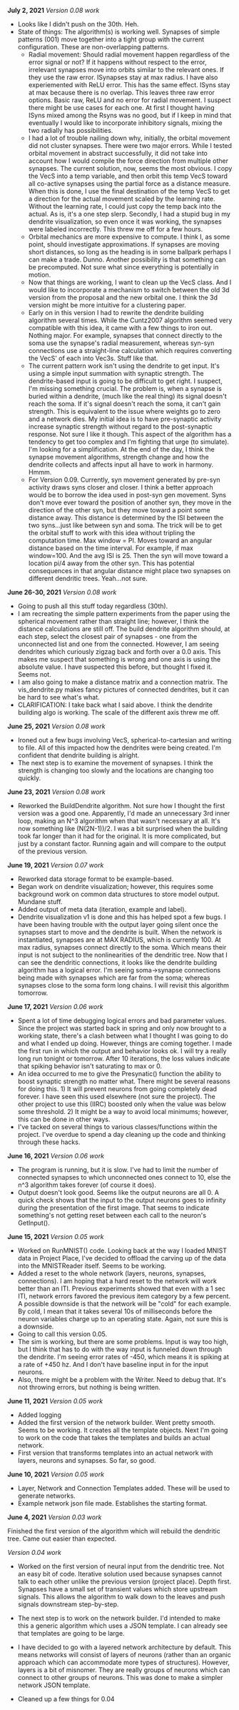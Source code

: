 **July 2, 2021**
*Version 0.08 work*

* Looks like I didn't push on the 30th. Heh.
* State of things: The algorithm(s) is working well. Synapses of simple patterns (001) move together into a tight group with the current configuration. These are non-overlapping patterns.
    * Radial movement: Should radial movement happen regardless of the error signal or not? If it happens without respect to the error, irrelevant synapses move into orbits similar to the relevant ones. If they use the raw error. ISynapses stay at max radius. I have also experiemented with ReLU error. This has the same effect. ISyns stay at max because there is no overlap. This leaves three raw error options. Basic raw, ReLU and no error for radial movement. I suspect there might be use cases for each one. At first I thought having ISyns mixed among the Rsyns was no good, but if I keep in mind that eventually I would like to incorporate inhibitory signals, mixing the two radially has possibilities.
    * I had a lot of trouble nailing down why, initially, the orbital movement did not cluster synapses. There were two major errors. While I tested orbital movement in abstract successfully, it did not take into account how I would compile the force direction from multiple other synapses. The current solution, now, seems the most obvious. I copy the VecS into a temp variable, and then orbit this temp VecS toward all co-active synapses using the partial force as a distance measure. When this is done, I use the final destination of the temp VecS to get a direction for the actual movement scaled by the learning rate. Without the learning rate, I could just copy the temp back into the actual. As is, it's a one step slerp. Secondly, I had a stupid bug in my dendrite visualization, so even once it was working, the synapses were labeled incorrectly. This threw me off for a few hours.
    * Orbital mechanics are more expensive to compute. I think I, as some point, should investigate approximations. If synapses are moving short distances, so long as the heading is in some ballpark perhaps I can make a trade. Dunno. Another possibility is that something can be precomputed. Not sure what since everything is potentially in motion.
    * Now that things are working, I want to clean up the VecS class. And I would like to incorporate a mechanism to switch between the old 3d version from the proposal and the new orbital one. I think the 3d version might be more intuitive for a clustering paper.
    * Early on in this version I had to rewrite the dendrite building algorithm several times. While the Cuntz2007 algorithm seemed very compatible with this idea, it came with a few things to iron out. Nothing major. For example, synapses that connect directly to the soma use the synapse's radial measurement, whereas syn-syn connections use a straight-line calculation which requires converting the VecS' of each into Vec3s. Stuff like that.
    * The current pattern work isn't using the dendrite to get input. It's using a simple input summation with synaptic strength. The dendrite-based input is going to be difficult to get right. I suspect, I'm missing something crucial. The problem is, when a synapse is buried within a dendrite, (much like the real thing) its signal doesn't reach the soma. If it's signal doesn't reach the soma, it can't gain strength. This is equivalent to the issue where weights go to zero and a network dies. My initial idea is to have pre-synaptic activity increase synaptic strength without regard to the post-synaptic response. Not sure I like it though. This aspect of the algorithm has a tendency to get too complex and I'm fighting that urge (to simulate). I'm looking for a simplification. At the end of the day, I think the synapse movement algorithms, strength change and how the dendrite collects and affects input all have to work in harmony. Hmmm.
    * For Version 0.09. Currently, syn movement generated by pre-syn activity draws syns closer and closer. I think a better approach would be to borrow the idea used in post-syn gen movement. Syns don't move ever toward the position of another syn, they move in the direction of the other syn, but they move toward a point some distance away. This distance is determined by the ISI between the two syns...just like between syn and soma. The trick will be to get the orbital stuff to work with this idea without tripling the computation time. Max window = PI. Moves toward an angular distance based on the time interval. For example, if max window=100. And the avg ISI is 25. Then the syn will move toward a location pi/4 away from the other syn. This has potential consequences in that angular distance might place two synapses on different dendritic trees. Yeah...not sure.


**June 26-30, 2021**
*Version 0.08 work*

* Going to push all this stuff today regardless (30th).
* I am recreating the simple pattern experiments from the paper using the spherical movement rather than straight line; however, I think the distance calculations are still off. The build dendrite algorithm should, at each step, select the closest pair of synapses - one from the unconnected list and one from the connected. However, I am seeing dendrites which curiously zigzag back and forth over a 0.0 axis. This makes me suspect that something is wrong and one axis is using the absolute value. I have suspected this before, but thought I fixed it. Seems not.
* I am also going to make a distance matrix and a connection matrix. The vis_dendrite.py makes fancy pictures of connected dendrites, but it can be hard to see what's what.
* CLARIFICATION: I take back what I said above. I think the dendrite building algo is working. The scale of the different axis threw me off.

**June 25, 2021**
*Version 0.08 work*

* Ironed out a few bugs involving VecS, spherical-to-cartesian and writing to file. All of this impacted how the dendrites were being created. I'm confident that dendrite building is alright.
* The next step is to examine the movement of synapses. I think the strength is changing too slowly and the locations are changing too quickly.

**June 23, 2021**
*Version 0.08 work*

* Reworked the BuildDendrite algorithm. Not sure how I thought the first version was a good one. Apparently, I'd made an unnecessary 3rd inner loop, making an N^3 algorithm when that wasn't necessary at all. It's now something like (N(2N-1))/2. I was a bit surprised when the building took far longer than it had for the original. It is more complicated, but just by a constant factor. Running again and will compare to the output of the previous version.

**June 19, 2021**
*Version 0.07 work*

* Reworked data storage format to be example-based.
* Began work on dendrite visualization; however, this requires some background work on common data structures to store model output. Mundane stuff.
* Added output of meta data (iteration, example and label).
* Dendrite visualization v1 is done and this has helped spot a few bugs. I have been having trouble with the output layer going silent once the synapses start to move and the dendrite is built. When the network is instantiated, synapses are at MAX RADIUS, which is currently 100. At max radius, synapses connect directly to the soma. Which means their input is not subject to the nonlinearities of the dendritic tree. Now that I can see the dendritic connections, it looks like the dendrite building algorithm has a logical error. I'm seeing soma->synapse connections being made with synapses which are far from the soma; whereas synapses close to the soma form long chains. I will revisit this algorithm tomorrow.

**June 17, 2021**
*Version 0.06 work*

* Spent a lot of time debugging logical errors and bad parameter values. Since the project was started back in spring and only now brought to a working state, there's a clash between what I thought I was going to do and what I ended up doing. However, things are coming together. I made the first run in which the output and behavior looks ok. I will try a really long run tonight or tomorrow. After 10 iterations, the loss values indicate that spiking behavior isn't saturating to max or 0.
* An idea occurred to me to give the Presynatic() function the ability to boost synaptic strength no matter what. There might be several reasons for doing this. 1) It will prevent neurons from going completely dead forever. I have seen this used elsewhere (not sure the project). The other project to use this (IIRC) boosted only when the value was below some threshold. 2) It might be a way to avoid local minimums; however, this can be done in other ways.
* I've tacked on several things to various classes/functions within the project. I've overdue to spend a day cleaning up the code and thinking through these hacks.

**June 16, 2021**
*Version 0.06 work*

* The program is running, but it is slow. I've had to limit the number of connected synapses to which unconnected ones connect to 10, else the n^3 algorithm takes forever (of course it does).
* Output doesn't look good. Seems like the output neurons are all 0. A quick check shows that the input to the output neurons goes to infinity during the presentation of the first image. That seems to indicate something's not getting reset between each call to the neuron's GetInput().

**June 15, 2021**
*Version 0.05 work*

* Worked on RunMNIST() code. Looking back at the way I loaded MNIST data in Project Place, I've decided to offload the carving up of the data into the MNISTReader itself. Seems to be working.
* Added a reset to the whole network (layers, neurons, synapses, connections). I am hoping that a hard reset to the network will work better than an ITI. Previous experiments showed that even with a 1 sec ITI, network errors favored the previous item category by a few percent. A possible downside is that the network will be "cold" for each example. By cold, I mean that it takes several 10s of milliseconds before the neuron variables charge up to an operating state. Again, not sure this is a downside.
* Going to call this version 0.05.
* The sim is working, but there are some problems. Input is way too high, but I think that has to do with the way input is funneled down through the dendrite. I'm seeing error rates of -450, which means it is spiking at a rate of +450 hz. And I don't have baseline input in for the input neurons.
* Also, there might be a problem with the Writer. Need to debug that. It's not throwing errors, but nothing is being written.


**June 11, 2021**
*Version 0.05 work*

* Added logging
* Added the first version of the network builder. Went pretty smooth. Seems to be working. It creates all the template objects. Next I'm going to work on the code that takes the templates and builds an actual network.
* First version that transforms templates into an actual network with layers,
neurons and synapses. So far, so good.


**June 10, 2021**
*Version 0.05 work*

* Layer, Network and Connection Templates added. These will be used to generate networks.
* Example network json file made. Establishes the starting format.

**June 4, 2021**
*Version 0.03 work*

Finished the first version of the algorithm which will rebuild the dendritic
tree. Came out easier than expected.

*Version 0.04 work*

* Worked on the first version of neural input from the dendritic tree. Not an
easy bit of code. Iterative solution used because synapses cannot talk to each
other unlike the previous version (project place). Depth first. Synapses
have a small set of transient values which store upstream signals. This allows
the algorithm to walk down to the leaves and push signals downstream
step-by-step.

* The next step is to work on the network builder. I'd intended to make this a
generic algorithm which uses a JSON template. I can already see that templates
are going to be large.

* I have decided to go with a layered network architecture by default. This
means networks will consist of layers of neurons (rather than an organic
approach which can accommodate more types of structures). However, layers
is a bit of misnomer. They are really groups of neurons which can connect
to other groups of neurons. This was done to make a simpler network JSON
template.

* Cleaned up a few things for 0.04